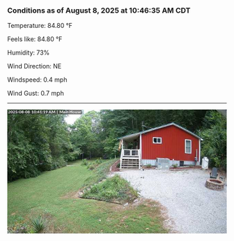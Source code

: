 ### Conditions as of August 8, 2025 at 10:46:35 AM CDT 

Temperature: 84.80 &deg;F

Feels like: 84.80 &deg;F

Humidity: 73%

Wind Direction: NE

Windspeed: 0.4 mph

Wind Gust: 0.7 mph

---

<img src="./images/latest.jpeg"/>

